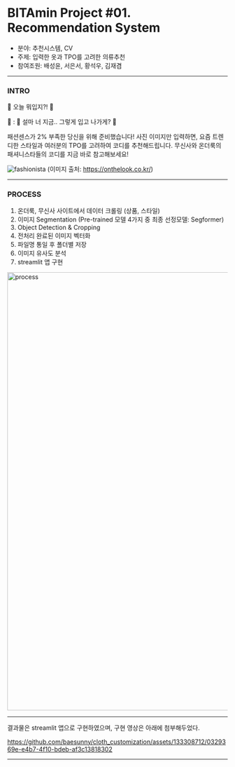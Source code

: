 # BITAmin Project #01. Recommendation System

- 분야: 추천시스템, CV
- 주제: 입력한 옷과 TPO를 고려한 의류추천
- 참여조원: 배성윤, 서은서, 황석우, 김재겸

---

### INTRO
👚 오늘 뭐입지?! 👕

💬 : 🚨 설마 너 지금.. 그렇게 입고 나가게? 🚨

패션센스가 2% 부족한 당신을 위해 준비했습니다!
사진 이미지만 입력하면, 요즘 트렌디한 스타일과 여러분의 TPO를 고려하여 코디를 추천해드립니다. 
무신사와 온더룩의 패셔니스타들의 코디를 지금 바로 참고해보세요!

![fashionista](https://github.com/baesunny/cloth_customization/assets/133308712/7032a36c-105f-404a-8a3f-6cfde1973f0b)
(이미지 출처: https://onthelook.co.kr/)

---

### PROCESS

1. 온더룩, 무신사 사이트에서 데이터 크롤링 (상품, 스타일)
2. 이미지 Segmentation (Pre-trained 모델 4가지 중 최종 선정모델: Segformer)
3. Object Detection & Cropping
4. 전처리 완료된 이미지 벡터화
5. 파일명 통일 후 폴더별 저장
6. 이미지 유사도 분석
7. streamlit 앱 구현


<img width="1000" alt="process" src="https://github.com/baesunny/cloth_customization/assets/133308712/b1b4a776-ac34-422a-b317-fdbf45a6d553">

---

결과물은 streamlit 앱으로 구현하였으며, 구현 영상은 아래에 첨부해두었다.

https://github.com/baesunny/cloth_customization/assets/133308712/0329369e-e4b7-4f10-bdeb-af3c13818302


---

